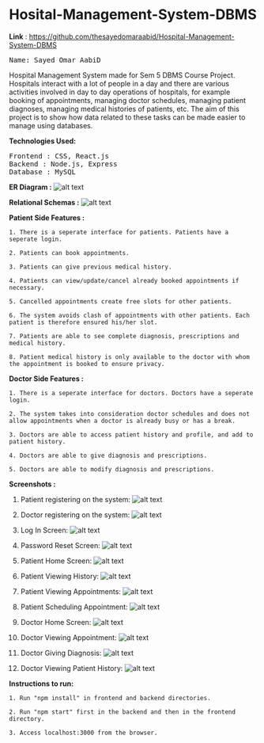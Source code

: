 # Hosital-Management-System-DBMS
<b>Link</b> : https://github.com/thesayedomaraabid/Hospital-Management-System-DBMS

<pre>
Name: Sayed Omar AabiD
</pre>

Hospital Management System made for Sem 5 DBMS Course Project.<br>
Hospitals interact with a lot of people in a day and there are various activities involved in day to day operations of hospitals, for example booking of appointments, managing doctor schedules, managing patient diagnoses, managing medical histories of patients, etc. The aim of this project is to show how data related to these tasks can be made easier to manage using databases.

<b>Technologies Used:</b>
<pre>
Frontend : CSS, React.js
Backend : Node.js, Express
Database : MySQL
</pre>

<b>ER Diagram :</b>
![alt text](https://github.com/thesayedomaraabid/Hosital-Management-System-DBMS/blob/master/Schemas%26ER/myer.png)

<b>Relational Schemas :</b>
![alt text](https://github.com/thesayedomaraabid/Hosital-Management-System-DBMS/blob/master/Schemas%26ER/schema.png)

<b>Patient Side Features :</b>

    1. There is a seperate interface for patients. Patients have a seperate login.
    
    2. Patients can book appointments.
    
    3. Patients can give previous medical history.
    
    4. Patients can view/update/cancel already booked appointments if necessary.
    
    5. Cancelled appointments create free slots for other patients.
    
    6. The system avoids clash of appointments with other patients. Each patient is therefore ensured his/her slot.
    
    7. Patients are able to see complete diagnosis, prescriptions and medical history.
    
    8. Patient medical history is only available to the doctor with whom the appointment is booked to ensure privacy.

<b>Doctor Side Features :</b>

    1. There is a seperate interface for doctors. Doctors have a seperate login.

    2. The system takes into consideration doctor schedules and does not allow appointments when a doctor is already busy or has a break.
    
    3. Doctors are able to access patient history and profile, and add to patient history.
    
    4. Doctors are able to give diagnosis and prescriptions.
    
    5. Doctors are able to modify diagnosis and prescriptions.

<b>Screenshots :</b>
1. Patient registering on the system:
![alt text](https://github.com/thesayedomaraabid/Hosital-Management-System-DBMS/blob/master/Screenshots/PatientRegistration.png)

2. Doctor registering on the system:
![alt text](https://github.com/thesayedomaraabid/Hosital-Management-System-DBMS/blob/master/Screenshots/DoctorRegistration.png)

3. Log In Screen:
![alt text](https://github.com/thesayedomaraabid/Hosital-Management-System-DBMS/blob/master/Screenshots/LogInScreen.png)

4. Password Reset Screen:
![alt text](https://github.com/thesayedomaraabid/Hosital-Management-System-DBMS/blob/master/Screenshots/PasswordReset.png)

5. Patient Home Screen:
![alt text](https://github.com/thesayedomaraabid/Hosital-Management-System-DBMS/blob/master/Screenshots/PatientHome.png)

6. Patient Viewing History:
![alt text](https://github.com/thesayedomaraabid/Hosital-Management-System-DBMS/blob/master/Screenshots/PatientHistory.png)

7. Patient Viewing Appointments:
![alt text](https://github.com/thesayedomaraabid/Hosital-Management-System-DBMS/blob/master/Screenshots/PatientViewingAppt.png)

8. Patient Scheduling Appointment:
![alt text](https://github.com/thesayedomaraabid/Hosital-Management-System-DBMS/blob/master/Screenshots/SchedulingAppt.png)

9. Doctor Home Screen:
![alt text](https://github.com/thesayedomaraabid/Hosital-Management-System-DBMS/blob/master/Screenshots/DoctorHome.png)

10. Doctor Viewing Appointment:
![alt text](https://github.com/thesayedomaraabid/Hosital-Management-System-DBMS/blob/master/Screenshots/DoctorViewingAppt.png)

11. Doctor Giving Diagnosis:
![alt text](https://github.com/thesayedomaraabid/Hosital-Management-System-DBMS/blob/master/Screenshots/Diagnosis.png)

12. Doctor Viewing Patient History:
![alt text](https://github.com/thesayedomaraabid/Hosital-Management-System-DBMS/blob/master/Screenshots/ViewingPatientHistory.png)

<b>Instructions to run:</b>

    1. Run "npm install" in frontend and backend directories.
    
    2. Run "npm start" first in the backend and then in the frontend directory.
    
    3. Access localhost:3000 from the browser.
